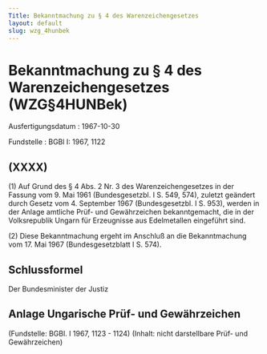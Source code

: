 ```yaml
---
Title: Bekanntmachung zu § 4 des Warenzeichengesetzes
layout: default
slug: wzg_4hunbek
---
```


# Bekanntmachung zu § 4 des Warenzeichengesetzes (WZG§4HUNBek)

Ausfertigungsdatum
:   1967-10-30

Fundstelle
:   BGBl I: 1967, 1122



## (XXXX)

(1) Auf Grund des § 4 Abs. 2 Nr. 3 des Warenzeichengesetzes in der
Fassung vom 9. Mai 1961 (Bundesgesetzbl. I S. 549, 574), zuletzt
geändert durch Gesetz vom 4. September 1967 (Bundesgesetzbl. I S.
953), werden in der Anlage amtliche Prüf- und Gewährzeichen
bekanntgemacht, die in der Volksrepublik Ungarn für Erzeugnisse aus
Edelmetallen eingeführt sind.

(2) Diese Bekanntmachung ergeht im Anschluß an die Bekanntmachung vom
17\. Mai 1967 (Bundesgesetzblatt I S. 574).


## Schlussformel

Der Bundesminister der Justiz


## Anlage Ungarische Prüf- und Gewährzeichen

(Fundstelle: BGBl. I 1967, 1123 - 1124)
(Inhalt: nicht darstellbare Prüf- und Gewährzeichen)

